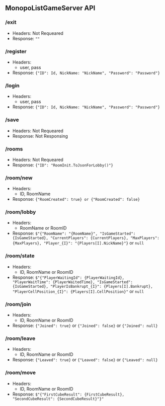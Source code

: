 ## MonopoListGameServer API

### /exit
- Headers: Not Requeared
- Response: `""`

### /register
- Headers:
  - user, pass
- Response: `{"ID": Id, NickName: "NickName", "Password": "Password"}`
### /login
- Headers:
  - user, pass
- Response: `{"ID": Id, NickName: "NickName", "Password": "Password"}`
### /save
- Headers: Not Requeared
- Response: Not Responsing
### /rooms
- Headers: Not Requeared
- Response: `{"ID": "RoomInit.ToJsonForLobby()"}`
### /room/new
- Headers:
  - ID, RoomName
- Response: `{"RoomCreated": true} or {"RoomCreated": false}`
### /room/lobby
- Headers:
  - RoomName or RoomID
- Response: `$"{"RoomName": "{RoomName}", "IsGameStarted": {IsGameStarted}, "CurrentPlayers": {CurrentPlayers}, "MaxPlayers": {MaxPlayers}, "Player_{I}": "{Players[I].NickName}"}`  or `null`
### /room/state
- Headers:
  - ID, RoomName or RoomID
- Response: `$"{"PlayerWaitingId": {PlayerWaitingId}, "PlayerWaitTime": {PlayerWaitedTime}, "IsGameStarted": {IsGameStarted}, "PlayerIsBankrupt_{I}": {Players[I].Bankrupt}, "PlayerCellPosition_{I}": {Players[I].CellPosition}"`  or `null`
### /room/join
- Headers:
  - ID, RoomName or RoomID
- Response: `{"Joined": true}` or `{"Joined": false}` or `{"Joined": null}`
### /room/leave
- Headers:
  - ID, RoomName or RoomID
- Response: `{"Leaved": true}` or `{"Leaved": false}` or `{"Leaved": null}`
### /room/move
- Headers:
  - ID, RoomName or RoomID
- Response: `$"{"FirstCubeResult": {FirstCubeResult}, "SecondCubeResult": {SecondCubeResult}"}"`
